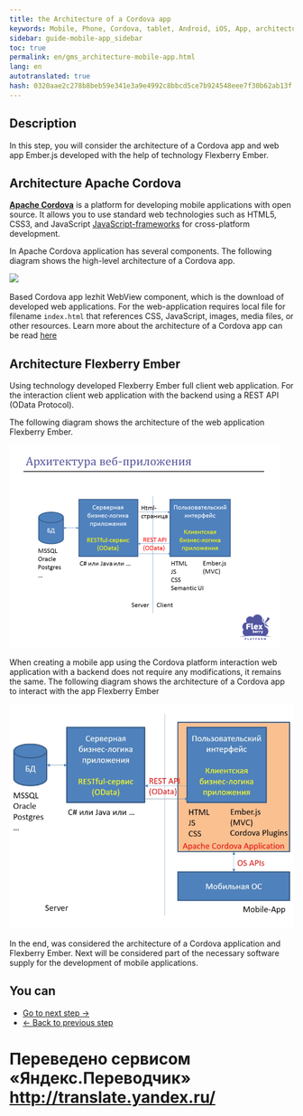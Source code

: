```yaml
---
title: the Architecture of a Cordova app
keywords: Mobile, Phone, Cordova, tablet, Android, iOS, App, architecture
sidebar: guide-mobile-app_sidebar
toc: true
permalink: en/gms_architecture-mobile-app.html
lang: en 
autotranslated: true 
hash: 0320aae2c278b8beb59e341e3a9e4992c8bbcd5ce7b924548eee7f30b62ab13f
---
```


## Description

In this step, you will consider the architecture of a Cordova app and web app Ember.js developed with the help of technology Flexberry Ember.

## Architecture Apache Cordova

[**Apache Cordova**](http://cordova.apache.org/) is a platform for developing mobile applications with open source. It allows you to use standard web technologies such as HTML5, CSS3, and JavaScript [JavaScript-frameworks](https://www.reclamare.ua/blog/javascript-frejmvorki/) for cross-platform development.

In Apache Cordova application has several components. The following diagram shows the high-level architecture of a Cordova app.

![](/images/pages/guides/mobile-app/cordovaapparchitecture-EN.png)

Based Cordova app lezhit WebView component, which is the download of developed web applications. For the web-application requires local file for filename `index.html` that references CSS, JavaScript, images, media files, or other resources. Learn more about the architecture of a Cordova app can be read [here](https://cordova.apache.org/docs/en/7.x/guide/overview/index.html)

## Architecture Flexberry Ember

Using technology developed Flexberry Ember full client web application. For the interaction client web application with the backend using a REST API (OData Protocol).

The following diagram shows the architecture of the web application Flexberry Ember.

![](/images/pages/guides/mobile-app/ember-architecture.PNG)

When creating a mobile app using the Cordova platform interaction web application with a backend does not require any modifications, it remains the same.
The following diagram shows the architecture of a Cordova app to interact with the app Flexberry Ember

![](/images/pages/guides/mobile-app/cordova-ember-architecture.PNG)

In the end, was considered the architecture of a Cordova application and Flexberry Ember. Next will be considered part of the necessary software supply for the development of mobile applications.

## You can

* [Go to next step ->](gma_po-mobile-app.html)
* [<- Back to previous step](gma_landing-page.html)



 # Переведено сервисом «Яндекс.Переводчик» http://translate.yandex.ru/